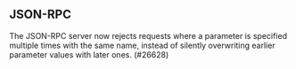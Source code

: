 JSON-RPC
---

The JSON-RPC server now rejects requests where a parameter is specified multiple times with the same name, instead of silently overwriting earlier parameter values with later ones. (#26628)

